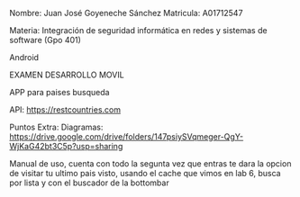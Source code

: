 Nombre: Juan José Goyeneche Sánchez
Matricula: A01712547


Materia: Integración de seguridad informática en redes y sistemas de software (Gpo 401)


Android


EXAMEN DESARROLLO MOVIL


APP para paises busqueda


API: https://restcountries.com


Puntos Extra: Diagramas: https://drive.google.com/drive/folders/147psiySVqmeger-QgY-WjKaG42bt3C5p?usp=sharing  

Manual de uso, cuenta con todo la segunta vez que entras te dara la opcion de visitar tu ultimo pais visto, usando el cache que vimos en lab 6, busca por lista y con el buscador de la bottombar
